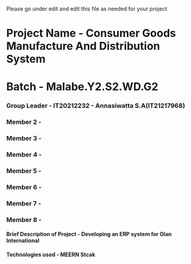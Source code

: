 Please go under edit and edit this file as needed for your project

# Project Name - Consumer Goods Manufacture And Distribution System
# Batch - Malabe.Y2.S2.WD.G2
### Group Leader - IT20212232 - Annasiwatta S.A(IT21217968)
### Member 2 - 
### Member 3 - 
### Member 4 - 
### Member 5 - 
### Member 6 - 
### Member 7 - 
### Member 8 - 

#### Brief Description of Project - Developing an ERP system for Glan International
#### Technologies used - MEERN Stcak

